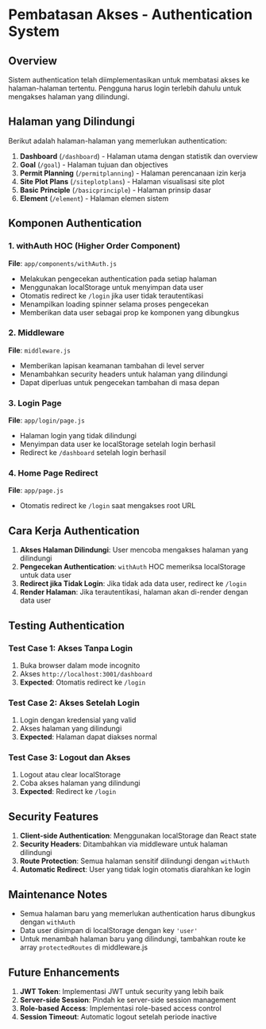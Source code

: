 # Pembatasan Akses - Authentication System

## Overview
Sistem authentication telah diimplementasikan untuk membatasi akses ke halaman-halaman tertentu. Pengguna harus login terlebih dahulu untuk mengakses halaman yang dilindungi.

## Halaman yang Dilindungi
Berikut adalah halaman-halaman yang memerlukan authentication:

1. **Dashboard** (`/dashboard`) - Halaman utama dengan statistik dan overview
2. **Goal** (`/goal`) - Halaman tujuan dan objectives
3. **Permit Planning** (`/permitplanning`) - Halaman perencanaan izin kerja
4. **Site Plot Plans** (`/siteplotplans`) - Halaman visualisasi site plot
5. **Basic Principle** (`/basicprinciple`) - Halaman prinsip dasar
6. **Element** (`/element`) - Halaman elemen sistem

## Komponen Authentication

### 1. withAuth HOC (Higher Order Component)
**File**: `app/components/withAuth.js`

- Melakukan pengecekan authentication pada setiap halaman
- Menggunakan localStorage untuk menyimpan data user
- Otomatis redirect ke `/login` jika user tidak terautentikasi
- Menampilkan loading spinner selama proses pengecekan
- Memberikan data user sebagai prop ke komponen yang dibungkus

### 2. Middleware
**File**: `middleware.js`

- Memberikan lapisan keamanan tambahan di level server
- Menambahkan security headers untuk halaman yang dilindungi
- Dapat diperluas untuk pengecekan tambahan di masa depan

### 3. Login Page
**File**: `app/login/page.js`

- Halaman login yang tidak dilindungi
- Menyimpan data user ke localStorage setelah login berhasil
- Redirect ke `/dashboard` setelah login berhasil

### 4. Home Page Redirect
**File**: `app/page.js`

- Otomatis redirect ke `/login` saat mengakses root URL

## Cara Kerja Authentication

1. **Akses Halaman Dilindungi**: User mencoba mengakses halaman yang dilindungi
2. **Pengecekan Authentication**: `withAuth` HOC memeriksa localStorage untuk data user
3. **Redirect jika Tidak Login**: Jika tidak ada data user, redirect ke `/login`
4. **Render Halaman**: Jika terautentikasi, halaman akan di-render dengan data user

## Testing Authentication

### Test Case 1: Akses Tanpa Login
1. Buka browser dalam mode incognito
2. Akses `http://localhost:3001/dashboard`
3. **Expected**: Otomatis redirect ke `/login`

### Test Case 2: Akses Setelah Login
1. Login dengan kredensial yang valid
2. Akses halaman yang dilindungi
3. **Expected**: Halaman dapat diakses normal

### Test Case 3: Logout dan Akses
1. Logout atau clear localStorage
2. Coba akses halaman yang dilindungi
3. **Expected**: Redirect ke `/login`

## Security Features

1. **Client-side Authentication**: Menggunakan localStorage dan React state
2. **Security Headers**: Ditambahkan via middleware untuk halaman dilindungi
3. **Route Protection**: Semua halaman sensitif dilindungi dengan `withAuth`
4. **Automatic Redirect**: User yang tidak login otomatis diarahkan ke login

## Maintenance Notes

- Semua halaman baru yang memerlukan authentication harus dibungkus dengan `withAuth`
- Data user disimpan di localStorage dengan key `'user'`
- Untuk menambah halaman baru yang dilindungi, tambahkan route ke array `protectedRoutes` di middleware.js

## Future Enhancements

1. **JWT Token**: Implementasi JWT untuk security yang lebih baik
2. **Server-side Session**: Pindah ke server-side session management
3. **Role-based Access**: Implementasi role-based access control
4. **Session Timeout**: Automatic logout setelah periode inactive
